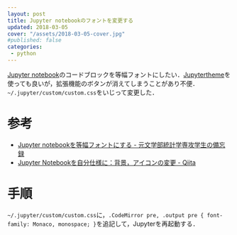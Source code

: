 ```yaml
---
layout: post
title: Jupyter notebookのフォントを変更する
updated: 2018-03-05
cover: "/assets/2018-03-05-cover.jpg"
#published: false
categories:
 - python
---
```


[Jupyter notebook](http://jupyter.org/)のコードブロックを等幅フォントにしたい．[Jupytertheme](https://github.com/dunovank/jupyter-themes)を使っても良いが，拡張機能のボタンが消えてしまうことがあり不便．`~/.jupyter/custom/custom.css`をいじって変更した．

# 参考
- [Jupyter notebookを等幅フォントにする - 元文学部統計学専攻学生の備忘録](http://shu87.hateblo.jp/entry/2017/08/30/003224)
- [Jupyter Notebookを自分仕様に：背景，アイコンの変更 - Qiita](https://qiita.com/hiropignis/items/f2192d86971746b849e8)

# 手順

`~/.jupyter/custom/custom.css`に，`.CodeMirror pre, .output pre { font-family: Monaco, monospace; }`を追記して，Jupyterを再起動する．
